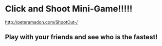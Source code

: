 # Click and Shoot Mini-Game!!!!! 
http://peteramadon.com/ShootOut-/
## Play with your friends and see who is the fastest!
